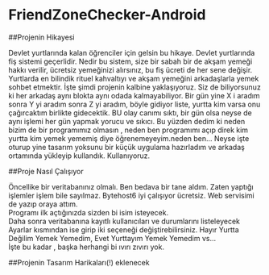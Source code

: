 # FriendZoneChecker-Android

##Projenin Hikayesi

Devlet yurtlarında kalan öğrenciler için gelsin bu hikaye. Devlet yurtlarında fiş sistemi geçerlidir.  Nedir bu sistem, size bir sabah bir de akşam yemeği hakkı verilir, ücretsiz yemeğinizi alırsınız, bu fiş ücreti de her sene değişir. Yurtlarda en bilindik rituel kahvaltıyı ve akşam yemeğini arkadaşlarla yemek sohbet etmektir. İşte şimdi projenin kalbine yaklaşıyoruz. Siz de biliyorsunuz ki her arkadaş aynı blokta aynı odada kalmayabiliyor. Bir gün yine X i aradım sonra Y yi aradım sonra Z yi aradım, böyle gidiyor liste, yurtta kim varsa onu çağırcaktım birlikte gidecektik. BU olay canımı sıktı, bir gün olsa neyse de aynı işlemi her gün yapmak yorucu ve sıkıcı. Bu yüzden dedim ki neden bizim de bir programımız olmasın , neden ben programımı açıp direk kim yurtta kim yemek yememiş diye öğrenemeyeyim.neden ben... Neyse işte oturup yine tasarım yoksunu bir küçük uygulama hazırladım ve arkadaş ortamında yükleyip kullandık. Kullanıyoruz.

##Proje Nasıl Çalışıyor

Öncellike bir veritabanınız olmalı. Ben bedava bir tane aldım. Zaten yaptığı işlemler işlem bile sayılmaz. Bytehost6 iyi çalışıyor ücretsiz. Web servisimi de yazıp oraya attım.  
Programı ilk açtığınızda sizden bi isim isteyecek.  
Daha sonra veritabanına kayıtlı kullanıcıları ve durumlarını listeleyecek  
Ayarlar kısmından ise  girip iki seçeneği değiştirebilirsiniz. Hayır Yurtta Değilim Yemek Yemedim, Evet Yurttayım Yemek Yemedim vs...  
İşte bu kadar , başka herhangi bi ıvırı zıvırı yok.

##Projenin Tasarım Harikaları(!)
eklenecek
